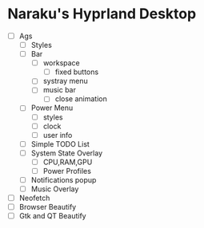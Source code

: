 # Naraku's Hyprland Desktop

- [ ] Ags
  - [ ] Styles
  - [ ] Bar
    - [ ] workspace
      - [ ] fixed buttons
    - [ ] systray menu
    - [ ] music bar
      - [ ] close animation
  - [ ] Power Menu
    - [ ] styles
    - [ ] clock
    - [ ] user info
  - [ ] Simple TODO List
  - [ ] System State Overlay
    - [ ] CPU,RAM,GPU
    - [ ] Power Profiles
  - [ ] Notifications popup
  - [ ] Music Overlay

- [ ] Neofetch
- [ ] Browser Beautify
- [ ] Gtk and QT Beautify